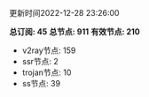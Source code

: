 更新时间2022-12-28 23:26:00

**总订阅: 45**
**总节点: 911**
**有效节点: 210**
- v2ray节点: 159
- ssr节点: 2
- trojan节点: 10
- ss节点: 39
